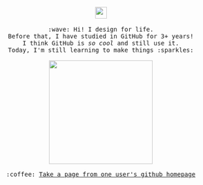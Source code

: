 <p align="center">
  <img src="https://user-images.githubusercontent.com/5679180/79618120-0daffb80-80be-11ea-819e-d2b0fa904d07.gif" width="27px">
  <br><br>
  <samp>
    :wave: Hi! I design for life.
    <br>Before that, I have studied in GitHub for 3+ years!
      <br>I think GitHub is <em>so cool</em> and still use it.
    <br>Today, I'm still learning to make things :sparkles:<br><br>
    <img src="https://i.imgur.com/kdKhgx6.gif" width="240px" align="center">
    <br><br>:coffee: <a href="https://github.com/pifafu">Take a page from one user's github homepage</a>
  </samp>
</p>
